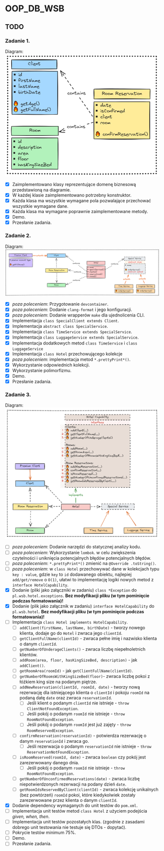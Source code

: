 # OOP_DB_WSB

## TODO

### Zadanie 1.
Diagram:
![Diagram](tasks/task1/diagram-1.png)

- [x] Zaimplementowano klasy reprezentujące domenę biznesową przedstawioną na diagramie.
- [x] W każdej klasie zaimplementowano potrzebny konstruktor.
- [x] Każda klasa ma wszystkie wymagane pola pozwalające przechować wszystkie wymagane dane.
- [x] Każda klasa ma wymagane poprawnie zaimplementowane metody.
- [x] Demo.
- [x] Przesłanie zadania.

### Zadanie 2.
Diagram:
![Diagram](tasks/task2/diagram-2.png)

- [x] *poza poleceniem*: Przygotowanie `devcontainer`.
- [x] *poza poleceniem*: Dodanie `clang-format` i jego konfiguracji.
- [x] *poza poleceniem*: Dodanie wrapperów `make` dla ujednolicenia CLI.
- [x] Implementacja `class SpecialClient extends Client`.
- [x] Implementacja `abstract class SpecialService`.
- [x] Implementacja `class TimeService extends SpecialService`.
- [x] Implementacja `class LuggageService extends SpecialService`.
- [x] Implementacja dodatkowych metod `class TimeService` i `class LuggageService`
- [x] Implementacja `class Hotel` przechowującego kolekcje
- [x] *poza poleceniem*: implementacja metod `*.prettyPrint*()`.
- [x] Wykorzystanie odpowiednich kolekcji.
- [x] Wykorzystanie polimorfizmu.
- [x] Demo.
- [x] Przesłanie zadania.

### Zadanie 3.
Diagram:
![Diagram](tasks/task3/diagram-3.png)

- [ ] *poza poleceniem*: Dodanie narzędzi do statycznej analizy kodu.
- [ ] *poza poleceniem*: Wykorzystanie `lombok`.
  w celu zwiększenia czytelności i uniknięcia potencjalnych błędów potencjalnych błędów.
- [ ] *poza poleceniem*: `*.prettyPrint*()` zmienić na `@Override .toString()`.
- [ ] *poza poleceniem*: w `class Hotel` przechowywać dane w kolekcjach typu `key : value`,
  gdzie `key` to `id` dodawanego obiektu, najlepiej `add/get/remove` o `O(1)`,
  ułatwi to implementację logiki nowych metod z `interface HotelCapability`.
- [x] Dodanie (pliki jako załączniki w zadaniu) `class *Exception` do `pl.wsb.hotel.exceptions`.
  **Bez modyfikacji pliku (w tym pominięcie podczas formatowania)!**
- [x] Dodanie (plik jako załącznik w zadaniu) `interface HotelCapability` do `pl.wsb.hotel`.
  **Bez modyfikacji pliku (w tym pominięcie podczas formatowania)!**
- [ ] Implementacja `class Hotel implements HotelCapability`.
  - [ ] `addClient(firstName, lastName, birthDate)` - tworzy nowego klienta, dodaje go do `Hotel`
    i zwraca jego `clientId`.
  - [ ] `getClientFullName(clientId)` - zwraca pełne imię i nazwisko klienta o danym `clientId`.
  - [ ] `getNumberOfUnderageClients()` - zwraca liczbę niepełnoletnich klientów.
  - [ ] `addRoom(area, floor, hasKingSizeBed, description)` - jak `addClient()`.
  - [ ] `getRoomArea(roomId)` - jak `getClientFullName(clientId)`.
  - [ ] `getNumberOfRoomsWithKingSizeBed(floor)`-
    zwraca liczbę pokoi z łóżkiem king size na podanym piętrze.
  - [ ] `addNewReservation(clientId, roomId, date)` - tworzy nową rezerwację
    dla istniejącego klienta o `clientId`
    i pokoju `roomId` na podaną datę `date` oraz zwraca `reservationId`.
    - [ ] Jeśli klient o podanym `clientId` nie istnieje - `throw ClientNotFoundException`.
    - [ ] Jeśli pokój o podanym `roomId` nie istnieje - `throw RoomNotFoundException`.
    - [ ] Jeśli pokój o podanym `roomId` jest już zajęty - `throw RoomReservedException`.
  - [ ] `confirmReservation(reservationId)` - potwierdza rezerwację o danym `reservationId`
    i zwraca go.
    - [ ] Jeśli rezerwacja o podanym `reservationId` nie istnieje -
      `throw ReservationNotFoundException`.
  - [ ] `isRoomReserved(roomId, date)` - zwraca `boolean` czy pokój jest zarezerwowany danego dnia.
    - [ ] Jeśli pokój o podanym `roomId` nie istnieje - `throw RoomNotFoundException`.
  - [ ] `getNumberOfUnconfirmedReservations(date)` -
    zwraca liczbę niepotwierdzonych rezerwacji na podany dzień `date`.
  - [ ] `getRoomIdsReservedByClient(clientId)` -
    zwraca kolekcję unikalnych (bez powtórzeń) `roomId` pokoi,
    które kiedykolwiek zostały zarezerwowane przez klienta o danym `clientId`.
- [x] Dodanie dependency wymaganych do unit testów do `pom.xml`.
- [ ] Implementacja unit testów metod `class Hotel` z użyciem podejścia *given, when, then*.
- [ ] Implementacja unit testów pozostałych klas.
  (zgodnie z zasadami dobrego unit testowania nie testuje się DTOs - dopytać).
- [ ] Pokrycie testów minimum 75%.
- [ ] Demo.
- [ ] Przesłanie zadania.

